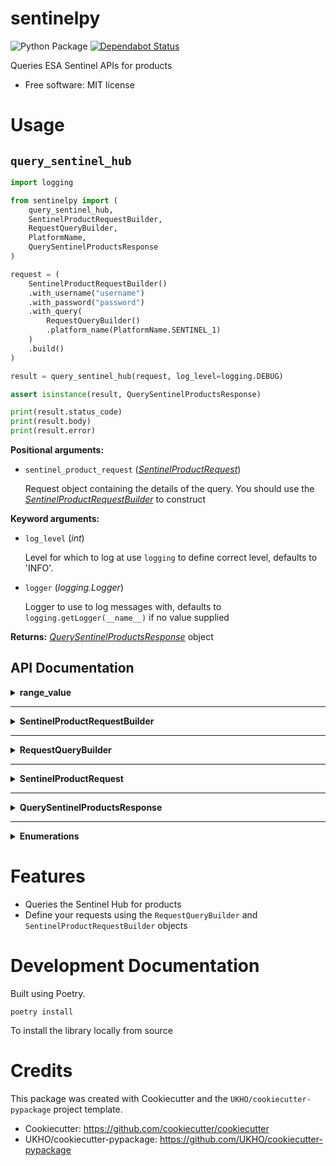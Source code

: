 # sentinelpy

![Python Package](https://github.com/UKHO/sentinelpy/workflows/Python%20Package/badge.svg?branch=main)
[![Dependabot Status](https://api.dependabot.com/badges/status?host=github&repo=UKHO/sentinelpy&identifier=304287716)](https://dependabot.com)

Queries ESA Sentinel APIs for products


* Free software: MIT license

# Usage
## `query_sentinel_hub`

```python
import logging

from sentinelpy import (
    query_sentinel_hub,
    SentinelProductRequestBuilder,
    RequestQueryBuilder,
    PlatformName,
    QuerySentinelProductsResponse
)

request = (
    SentinelProductRequestBuilder()
    .with_username("username")
    .with_password("password")
    .with_query(
        RequestQueryBuilder()
        .platform_name(PlatformName.SENTINEL_1)
    )
    .build()
)

result = query_sentinel_hub(request, log_level=logging.DEBUG)

assert isinstance(result, QuerySentinelProductsResponse)

print(result.status_code)
print(result.body)
print(result.error)
```

**Positional arguments:**

* `sentinel_product_request` (_[SentinelProductRequest](#SentinelProductRequest)_)

    Request object containing the details of the query. You should use the _[SentinelProductRequestBuilder](#SentinelProductRequestBuilder)_ to
    construct

**Keyword arguments:**

* `log_level` (_int_)

    Level for which to log at use `logging` to define correct level, defaults to 'INFO'.

* `logger` (_logging.Logger_)

    Logger to use to log messages with, defaults to `logging.getLogger(__name__)` if no value supplied

**Returns:** _[QuerySentinelProductsResponse](#QuerySentinelProductsResponse)_ object

## API Documentation
<details>
<summary><strong>range_value</strong></summary>

<p>

### range_value (`function`)

A helper function for defining range values for queries using the `RequestQueryBuilder`

**Parameters**:

* `start_val` (_str_)

    Start of the range
* `end_val` (_str_)

    End of the range

**Returns**: _str_ range string in format of "[MIN TO MAX]" where `MIN` is `start_val` and `MAX` is `end_val`

#### Example

```python
from sentinelpy import (
    RequestQueryBuilder,
    range_value
)

query = (
    RequestQueryBuilder()
    .orbit_number(range_value("1", "2"))
    .build()
)

assert query == "orbitnumber:[1 TO 2]"
```
</p>
</details>

---

<details id="SentinelProductRequestBuilder">
<summary><strong>SentinelProductRequestBuilder</strong></summary>

<p>

### SentinelProductRequestBuilder (`class`)
Builder resposible for creating _[SentinelProductRequest](#SentinelProductRequest)_ objects.

As a minimum, the username and password for the Sentinel Hub should be supplied.

<details>
<summary><strong>Constructor details</strong></summary>

<p>

* **`default_query`** (_str_): Default value for query, _defaults to `*`_
* **`default_rows`** (_int_): Default value for rows, _defaults to `30`_
* **`default_order_by`** (_Optional[str]_): Default value for order by, _defaults to `None`_
* **`default_start`** (_int_): Default value for start, _defaults to `0`_
</p>
</details>

<details>
<summary><strong>Method details</strong></summary>

<p>

##### `build`

Method that constructs the _[SentinelProductRequest](#SentinelProductRequest)_ using the values supplied to the builder

**Returns**: _`SentinelProductRequest`_ - Built request from input data

**Raises**: _`ValueError`_ - if username or password missing

---

##### `with_username`

Sets the Sentinel Hub username

**Parameter**:

* `username` (_str_)

    The username for Sentinel Hub API

**Returns**: _SentinelProductRequestBuilder_ Builder object with `username` supplied

---

##### `with_password`

Sets the Sentinel Hub password

**Parameter**:

* `password` (_str_)

    The associated password for the user for the Sentinel Hub API

**Returns**: _SentinelProductRequestBuilder_ Builder object with `password` supplied

---

##### `with_query`

Sets the query (q) value

**Parameter**:

* `query` (_str_ or _RequestQueryBuilder_)

    The query to use to filter results. If it is a _RequestQueryBuilder_, then `build` will
    call `build` on the _RequestQueryBuilder_ before constructing the _[SentinelProductRequest](#SentinelProductRequest)_.

**Returns**: _SentinelProductRequestBuilder_ Builder object with `query` supplied

---

##### `with_rows`

Sets the rows value

**Parameter**:

* `rows` (_int_)

    The value for rows to return in each request

**Returns**: _SentinelProductRequestBuilder_ Builder object with `rows` supplied

---

##### `with_order_by`

Sets the order_by value

**Parameter**:

* `order_by` (_str_)

    The value for order_by to return in each request

**Returns**: _SentinelProductRequestBuilder_ Builder object with `order_by` supplied

---

##### `with_start`

Sets the start value

**Parameter**:

* `start` (_int_)

    The value for start to return in each request

**Returns**: _SentinelProductRequestBuilder_ Builder object with `start` supplied


</p>
</details>

<details>
<summary><strong>Example usage</strong></summary>

<p>

```python
from sentinelpy import (
    SentinelProductRequestBuilder,
    SentinelProductRequest,
    RequestQueryBuilder,
    PlatformName,
)

minimal = (
    SentinelProductRequestBuilder()
    .with_username("username")
    .with_password("password")
    .build()
)

assert minimal == SentinelProductRequest(
    query="*",
    rows=None,
    order_by=None,
    start=0,
    username="username",
    password="password"
)

full = (
    SentinelProductRequestBuilder()
    .with_username("username")
    .with_password("password")
    .with_query(
        RequestQueryBuilder()
        .platform_name(PlatformName.SENTINEL_1)
    )
    .with_start(15)
    .with_rows(15)
    .with_order_by('ingestiondate desc')
    .build()
)

assert full == SentinelProductRequest(
    query="platformname:Sentinel-1",
    rows=15,
    order_by='ingestiondate desc',
    start=15,
    username="username",
    password="password"
)
```
</p>
</details>

</p>
</details>

---

<details id="RequestQueryBuilder">
<summary><strong>RequestQueryBuilder</strong></summary>

<p>

### RequestQueryBuilder (`class`)
A builder utility to build values for queries. [Refer to the Sentinel Hub API documentation for more information about the values](https://scihub.copernicus.eu/twiki/do/view/SciHubUserGuide/FullTextSearch?redirectedfrom=SciHubUserGuide.3FullTextSearch). The methods of this class
map to search keywords/operators described in the former documentation. The keywords use snake case rather than
all lowercase to adhere to Python conventions.

<details>
<summary><strong>Method details</strong></summary>

<p>

##### `build`

Creates the value for query/`q` using the supplied values. If two non-operators supplied in order without an operator (i.e. `and_`, `or_`, or `not_`)
defaults to `and_` operator.

If the query has `and_` or `or_` operators at the start or an operator at the end then these are removed from the query.

**Returns**: _str_  - the query constructed using the builder, if no methods called returns `*` by default

**Example**

```python
from sentinelpy import RequestQueryBuilder, PlatformName

default_build_behaviour = RequestQueryBuilder().build()

assert default_build_behaviour == "*"

hanging_operator_start = RequestQueryBuilder().and_().platform_name(PlatformName.SENTINEL_1).build()

assert hanging_operator_start == "platformname:Sentinel-1"

hanging_operator_end = RequestQueryBuilder().not_().platform_name(PlatformName.SENTINEL_1).and_().build()

assert hanging_operator_end == "NOT platformname:Sentinel-1"
```

---

##### `and_`

Logical `and` - combines the previous and next clauses i.e. `platform_name(X).and_().platform_name(Y)` results in
the query being `platformname:X AND platform_name:Y`

**Returns**: _RequestQueryBuilder_ self

---

##### `or_`

Logical `or` - either the previous or next clauses i.e. `platform_name(X).or_().platform_name(Y)` results in
the query being `platformname:X OR platform_name:Y`

**Returns**: _RequestQueryBuilder_ self

---

##### `not_`

Negates the following clause.

**Returns**: _RequestQueryBuilder_ self

---

##### `group_`

Creates a grouped clause in the query. If the parameter is a _RequestQueryBuilder_ then it calls the `build` method
before.

**Parameter**:

* `inner_query` (_str_ or _RequestQueryBuilder_)

    The query that is part of the group.

**Returns**: _RequestQueryBuilder_ self

**Example**

```python
from sentinelpy import (
    RequestQueryBuilder,
    PlatformName,
    PolarisationMode
)

q = (
    RequestQueryBuilder()
    .group_(
        RequestQueryBuilder()
        .platform_name(PlatformName.SENTINEL_1)
        .and_()
        .polarisation_mode(PolarisationMode.HH)
    )
    .or_()
    .group_(
        RequestQueryBuilder()
        .platform_name(PlatformName.SENTINEL_1)
        .and_()
        .not_()
        .polarisation_mode(PolarisationMode.VH)
    )
    .build()
)
assert q == (
    "(platformname:Sentinel-1 AND polarisationmode:HH) OR "
    "(platformname:Sentinel-1 AND NOT polarisationmode:VH)"
)
```

---

##### `begin_position`

Sets the beginposition filter between the parameters start/end

**Parameters**:

* `begin_position_start` (_str_)

    Start of the range that the query is interested in, in ISO date/time stamp with millis, or relative
    to NOW (e.g. NOW/NOW-1DAY etc.)

* `begin_position_end` (_str_)

    End of the range that the query is interested in, in ISO date/time stamp with millis, or relative
    to NOW (e.g. NOW/NOW-1DAY etc.)

**Returns**: _RequestQueryBuilder_ self

**Raises**: _ValueError_ - if `begin_position_start` or `begin_position_end` are not valid, i.e not ISO or relative
date

---

##### `cloud_cover_percentage`

The range of acceptable values for cloud cover percentage as per Sentinel Dataset

**Parameter**:

* `percentage` (_int_ or _string_)

    The percentage value or range (the format of `MIN TO MAX` where MIN is lowest acceptable and MAX is upper limit)
    of limit for Cloud Cover Percentage

**Returns**: _RequestQueryBuilder_ self

**Raises**: _ValueError_ if the value is not an integer or valid percentage or range

---

##### `collection`

Set the value for collection. Used to specify the name of a predefined collection of products

**Parameter**:

* `collection` (_str_)

    Value for collection

**Returns**: _RequestQueryBuilder_ self

**Raises**: _ValueError_ if supplied string is empty i.e. '' or just whitespace

---

##### `end_position`

Set a filter on the range for endposition (that is Sensing Stop Time) that the query is interested in.

**Parameter**:

* `end_position_start` (_str_)

    Start of the period, in ISO date/time stamp with millis, or relative to NOW (e.g. NOW/NOW-1DAY etc.)

* `end_position_end` (_str_)

    End of the period, in ISO date/time stamp with millis, or relative to NOW (e.g. NOW/NOW-1DAY etc.)

**Returns**: _RequestQueryBuilder_ self

**Raises**: _ValueError_ - if `end_position_start` or `end_position_end` are not valid, i.e not ISO or relative
date

---

##### `file_name`

Sets a filter on product filename.

**Parameter**:

* `filename` (_str_)

    Name of the product file to filter results by

**Returns**: _RequestQueryBuilder_ self

**Raises**: _ValueError_ if supplied string is empty i.e. '' or just whitespace

---

##### `footprint`

Sets a filter on geographic area that the query is interested in. Can use either a simple bounding box described
as a WKT Polygon or a point described by a `Latitude` `Longitude` pair. Refer to the Sentinel Hub documentation for
in depth information about footprint.

**Parameter**:

* `geographic_type` (_str_)

    The Area of Interest for the query. Can either be a point (lat/lon
    pair e.g. "0.000, 1.000") or a Polygon (WKT polygon without cut outs,
    e.g. POLYGON ((30 10, 40 40, 20 40, 10 20, 30 10)))

    Can have the Intersects() or can be just the coordinate pair or Polygon

**Returns**: _RequestQueryBuilder_ self

**Raises**: _ValueError_ if not valid WKT Polygon or point

---

##### `ingestion_date`

Sets a filter on the date the Sentinel product was ingested using the supplied range.

**Parameter**:

* `ingestion_date_start` (_str_)

    Start of the period,  in ISO date/time stamp with millis, or relative to NOW (e.g. NOW/NOW-1DAY etc.)

* `ingestion_date_end` (_str_)

    End of the period, in ISO date/time stamp with millis, or relative to NOW (e.g. NOW/NOW-1DAY etc.)

**Returns**: _RequestQueryBuilder_ self

**Raises**: _ValueError_ - if `ingestion_date_start` or `ingestion_date_end` are not valid, i.e not ISO or relative

---

##### `last_orbit_number`

Sets on a filter on the last orbit number or range range of last orbit numbers (i.e `[MIN TO MAX]` whereby MIN
is the lowest last orbit number and MAX is highest).

**Parameter**:

* `orbit_number` (_str_ or _int_)

    The orbit number or range that should be used. Can be a single value i.e. 1234 or a range such as [1234 TO 4321]
    must be between 0 and 999999

**Returns**: _RequestQueryBuilder_ self

**Raises**: _ValueError_ if value is not a valid number or range

---

##### `last_relative_orbit_number`

Sets a filter on the last orbit number or range range of last orbit numbers (i.e `[MIN TO MAX]` whereby MIN
is the lowest last orbit number and MAX is highest). Relative orbit number of the oldest line within the image
data (the start of the product) and relative orbit number of the most recent line within the image data
(the end of the product), respectively.

**Parameter**:

* `orbit_number` (_str_ or _int_)

    The orbit number or range that should be used. Can be a single value i.e. 1234 or a range such as [1234 TO 4321]
    must be between 0 and 175

**Returns**: _RequestQueryBuilder_ self

**Raises**: _ValueError_ if value is not a valid number or range

---

##### `orbit_direction`

Sets a filter on the orbit direction for the oldest data in the product

**Parameter**:

* `orbit_direction` (_[OrbitDirection](#Enumerations)_)

    Direction that the query is interested in

**Returns**: _RequestQueryBuilder_ self

---

##### `orbit_number`

Sets a filter on the orbit number or range range of orbit numbers (i.e `[MIN TO MAX]` whereby MIN
is the lowest orbit number and MAX is highest).

**Parameter**:

* `orbit_number` (_str_ or _int_)

    The orbit number or range that should be used. Can be a single value i.e. 1234 or a range such as [1234 TO 4321].
    must be between 0 and 999999

**Returns**: _RequestQueryBuilder_ self

**Raises**: _ValueError_ if value is not a valid number or range

---

##### `platform_name`

Sets a filter on the platform name

**Parameter**:

* `platform_name` (_[PlatformName](#Enumerations)_)

    The platform name to filter the results by

**Returns**: _RequestQueryBuilder_ self

---

##### `polarisation_mode`

Sets a filter on polarisation mode.

**Parameter**:

* `polarisation_mode` (_[PolarisationMode](#Enumerations)_)


    Specified value for polarisation_mode

**Returns**: _RequestQueryBuilder_ self

---

##### `product_type`

Sets a filter on product type. Note the valid combinations with `platform_name`

**Parameter**:

* `product_type` [(_`Sentinel1ProductType`_ or _`Sentinel2ProductType`_ or _`Sentinel3ProductType`_ or _`Sentinel5PProductType`_)](#Enumerations)

    Specified value for product type to filter the results on

**Returns**: _RequestQueryBuilder_ self

---

##### `relative_orbit_number`

Set filter on relative orbit number of the oldest line within the image data (the start of the product).

**Parameter**:

* `orbit_number` (_str_ or _int_)

    The orbit number or range that should be used. Can be a single value i.e. 123 or a range such as [123 TO 124].
    must be between 0 and 175

**Returns**: _RequestQueryBuilder_ self

**Raises**: _ValueError_ if value is not a valid number or range

---

##### `sensor_operational_mode`

Set filter on sensor operational mode

**Parameter**:

* `sensor_operational_mode` (_[SensorOperationalMode](#Enumerations)_)

    The value to filter products on

**Returns**: _RequestQueryBuilder_ self

---

##### `swath_identifier`

Search all valid swath identifiers for the Sentinel-1 SAR instrument. The S1-S6 swaths apply to SM products, the IW and IW1-3 swaths apply to IW products (IW is used for detected IW products where the 3 swaths are merged into one image), the EW and EW1-5 swaths apply to EW products (EW is used for detected EW products where the 5 swaths are merged into one image).

**Parameter**:

* `swath_identifier` (_[SwathIdentifier](#Enumerations)_)

    Swath Identifier to filter products with

**Returns**: _RequestQueryBuilder_ self

---

##### `timeliness`

Filter sentinel products on timeliness

**Parameter**:

* `timeliness` (_[Timeliness](#Enumerations)_)

    Value of timeliness that the query is interested in

**Returns**: _RequestQueryBuilder_ self
</p>
</details>

<details>
<summary><strong>Example</strong></summary>

<p>

```python
from sentinelpy import RequestQueryBuilder, PlatformName

simple_q = (
    RequestQueryBuilder()
    .platform_name(PlatformName.SENTINEL_1)
    .build()
)

assert simple_q == "platformname:Sentinel-1"

multiple_clauses_q = (
    RequestQueryBuilder()
        .platform_name(PlatformName.SENTINEL_3)
        .and_()
        .cloud_cover_percentage("[0 TO 5]")
        .and_()
        .footprint(
            "POLYGON((-4.53 29.85, 26.75 29.85, 26.75 46.80,-4.53 46.80,-4.53 29.85))"
        )
        .build()
)

assert multiple_clauses_q == (
    'platformname:Sentinel-3 AND cloudcoverpercentage:[0 TO 5] AND '
    'footprint:"Intersects(POLYGON((-4.53 29.85, 26.75 29.85, 26.75 46.'
    '80,-4.53 46.80,-4.53 29.85)))"'
)
```
</p>
</details>
</p>
</details>

---

<details id="SentinelProductRequest">
<summary><strong>SentinelProductRequest</strong></summary>

<p>

### SentinelProductRequest (`NamedTuple`/`class`)

Named Tuple representing a request. Best practice would be to use the builders (_[SentinelProductRequestBuilder](#SentinelProductRequestBuilder)_ and _[RequestQueryBuilder](#RequestQueryBuilder)_) to derive.

#### Properties:

* `query` (_str_)

    Query string value for 'q' in the request. [Sentinel hub documentation](https://scihub.copernicus.eu/twiki/do/view/SciHubUserGuide/FullTextSearch?redirectedfrom=SciHubUserGuide.3FullTextSearch). This can be constructed using the _[RequestQueryBuilder](#RequestQueryBuilder)_.

* `rows` (_int_)

    Number of rows to return from the API [Reference to documentation](https://scihub.copernicus.eu/userguide/OpenSearchAPI#Paging_results)

* `order_by` (_Optional[str]_)

    Field to order the results on [Reference to documentation](https://scihub.copernicus.eu/userguide/OpenSearchAPI#Sorting_results)

* `start` (_int_)

    Start position of the records to return [Reference to documentation](https://scihub.copernicus.eu/userguide/OpenSearchAPI#Paging_results)

* `username` (_str_)

    Valid username to use to authenticate with the Sentinel Hub API

* `password` (_str_)

    Valid password to use to authenticate with the Sentinel Hub API
</p>
</details>

---

<details id="QuerySentinelProductsResponse">
<summary><strong>QuerySentinelProductsResponse</strong></summary>

<p>

### QuerySentinelProductsResponse (`NamedTuple`/`class`)

Represents the result from the Sentinel Hub API

Can be interacted with as an object or in a more functional style using
the 'on' methods (`on_success`/`on_failure`).

<details>
<summary><strong>Property Details</strong></summary>

<p>

* `status_code` (_Optional[int]_)

    The HTTP Status code representing the outcome of the query

* `body` (_Optional[Dict[str, Any]]_)

    The resulting data from the Sentinel Hub

* `error` (_Optional[BaseException]_)

    An error object if there was an error or exception raised

* `success` (_bool_)

    Whether or not the query was successful
</p>
</details>


<details>
<summary><strong>Method details</strong></summary>

<p>

##### `raise_error`

If encountered an error raise error encountered. Otherwise do nothing

Situations this would be useful:

- Prevent exceptions being swallowed
- You prefer to handle exception rather than checking if value is None

**Returns**: _None_

**Raises**: Error that was encountered when querying the API

---

##### `on_success`

A functional style method for handling successful results. When the action was successful, calls
the supplied function with data from Sentinel Hub API and returns the `QuerySentinelProductsResponse`
so that other methods can be chained

**Parameters**:

* `callback`: (_`Callable[[Dict[str, Any]], None]`_)

    Function which defines the successful behaviour

**Returns**: `QuerySentinelProductsResponse` _self_

---

##### `on_failure`

A functional style method for handling cases where the API was not reachable or
there was an error either in the response or parsing the response, i.e. the request
was not successful.

**Parameters**:

* `callback`: (_`Callable[[QuerySentinelProductsResponse], None]`_)

    Function which defines the failure behaviour, which will be called with named tuple representing the
    result

**Returns**: `QuerySentinelProductsResponse` _self_

<details>
<summary><strong>Example</strong></summary>

<p>

```python
from sentinelpy import QuerySentinelProductsResponse

# You can use the attributes of the response in a more object fashion
# Successful response:
successful_response = QuerySentinelProductsResponse(200, {})

assert successful_response.success
assert successful_response.status_code == 200
assert successful_response.body == {}
assert successful_response.error is None

# Failed response:
failed_response = QuerySentinelProductsResponse(400, {})
assert not failed_response.success
assert failed_response.status_code == 400
assert failed_response.body == {}
assert failed_response.error is None

# Erroneous response
erroneous_response = QuerySentinelProductsResponse(None, None, IOError())
assert not erroneous_response.success
assert erroneous_response.status_code is None
assert erroneous_response.body is None
assert isinstance(erroneous_response.error, IOError)

# Using the functional style methods
successful_response.on_success(
    lambda data: print(f'success:{data}')
).on_failure(
    lambda failure_response: print(f'failure:{failure_response.status_code}')
) # success:{}

failed_response.on_success(
    lambda data: print(f'success:{data}')
).on_failure(
    lambda failure_response: print(f'failure:{failure_response.status_code}')
) # failure:400
```
</p>
</details>

</p>
</details>
</p>
</details>

---

<details id="Enumerations">
<summary><strong>Enumerations</strong></summary>

<p>

In order to simplify validation there are some Enumerations representing some of the types in the `RequestQueryBuilder`, each
valid option maps to a value defined by the API. [Refer to the Sentinel Hub API documentation for more information about the values](https://scihub.copernicus.eu/twiki/do/view/SciHubUserGuide/FullTextSearch?redirectedfrom=SciHubUserGuide.3FullTextSearch)

The enumerations are as follows:

* `OrbitDirection`
* `PlatformName`
* `PolarisationMode`
* `ProductType`
* `SensorOperationalMode`
* `Sentinel1ProductType`
* `Sentinel2ProductType`
* `Sentinel3ProductType`
* `Sentinel5PProductType`
* `SwathIdentifier`
* `Timeliness`

</p>
</details>

# Features

* Queries the Sentinel Hub for products
* Define your requests using the `RequestQueryBuilder` and `SentinelProductRequestBuilder` objects

# Development Documentation

Built using Poetry.

`poetry install`

To install the library locally from source

# Credits

This package was created with Cookiecutter and the `UKHO/cookiecutter-pypackage` project template.

* Cookiecutter: https://github.com/cookiecutter/cookiecutter
* UKHO/cookiecutter-pypackage: https://github.com/UKHO/cookiecutter-pypackage
